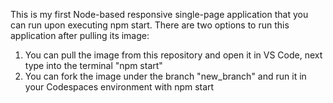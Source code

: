 This is my first Node-based responsive single-page application that you can run upon executing npm start.
There are two options to run this application after pulling its image:
1) You can pull the image from this repository and open it in VS Code, next type into the terminal "npm start"
2) You can fork the image under the branch "new_branch" and run it in your Codespaces environment with npm start
